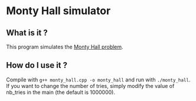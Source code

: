 # Monty Hall simulator

## What is it ?
This program simulates the [Monty Hall problem](https://en.wikipedia.org/wiki/Monty_Hall_problem).

## How do I use it ?
Compile with `g++ monty_hall.cpp -o monty_hall` and run with `./monty_hall`.
If you want to change the number of tries, simply modify the value of nb_tries in the main (the default is 1000000).
